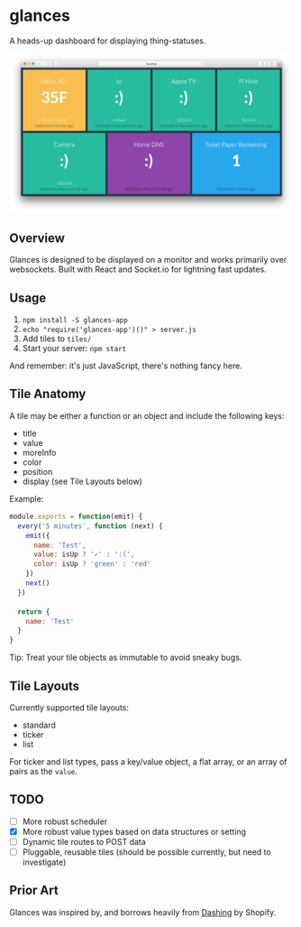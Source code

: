 # glances

A heads-up dashboard for displaying thing-statuses.

![](screenshot.png?raw=true)

## Overview

Glances is designed to be displayed on a monitor and works primarily over websockets. Built with React and Socket.io for lightning fast updates.

## Usage

1. `npm install -S glances-app`
2. `echo "require('glances-app')()" > server.js`
3. Add tiles to `tiles/`
4. Start your server: `npm start`

And remember: it's just JavaScript, there's nothing fancy here.

## Tile Anatomy

A tile may be either a function or an object and include the following keys:

* title
* value
* moreInfo
* color
* position
* display (see Tile Layouts below)

Example:

```javascript
module.exports = function(emit) {
  every('5 minutes', function (next) {
    emit({
      name: 'Test',
      value: isUp ? '✓' : ':(',
      color: isUp ? 'green' : 'red'
    })
    next()
  })

  return {
    name: 'Test'
  }
}
```

Tip: Treat your tile objects as immutable to avoid sneaky bugs.

## Tile Layouts

Currently supported tile layouts:

* standard
* ticker
* list

For ticker and list types, pass a key/value object, a flat array, or an array of pairs as the `value`.

## TODO

* [ ] More robust scheduler
* [x] More robust value types based on data structures or setting
* [ ] Dynamic tile routes to POST data
* [ ] Pluggable, reusable tiles (should be possible currently, but need to investigate)

## Prior Art

Glances was inspired by, and borrows heavily from [Dashing](http://dashing.io/) by Shopify. 
